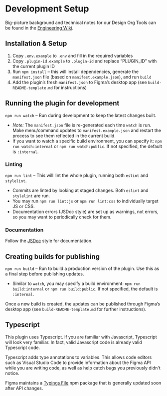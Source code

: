 # Development Setup

Big-picture background and technical notes for our Design Org Tools can be found in the [Engineering Wiki](https://go/designtools).

## Installation & Setup

1. Copy `.env.example` to `.env` and fill in the required variables
1. Copy `.plugin-id.example` to `.plugin-id` and replace “PLUGIN_ID” with the current plugin ID
1. Run `npm install` – this will install dependencies, generate the `manifest.json` file (based on `manifest.example.json`), and run `build`
1. Add the plugin’s fresh `manifest.json` to Figma’s desktop app (see `build-README-template.md` for instructions)

## Running the plugin for development

`npm run watch` – Run during development to keep the latest changes built.

* _Note:_ The `manifest.json` file is re-generated each time `watch` is run. Make menu/command updates to `manifest.example.json` and restart the process to see them reflected in the current build.
* If you want to watch a specific build environment, you can specify it: `npm run watch:internal` or `npm run watch:public`. If not specified, the default is `:internal`.

### Linting

`npm run lint` – This will lint the whole plugin, running both `eslint` and `stylelint`.

* Commits are linted by looking at staged changes. Both `eslint` and `stylelint` are run.
* You may run `npm run lint:js` or `npm run lint:css` to individually target JS or CSS.
* Documentation errors (JSDoc style) are set up as warnings, not errors, so you may want to periodically check for them.

### Documentation

Follow the [JSDoc](https://jsdoc.app) style for documentation.

## Creating builds for publishing

`npm run build` – Run to build a production version of the plugin. Use this as a final step before publishing updates.

* Similar to `watch`, you may specify a build environment: `npm run build:internal` or `npm run build:public`. If not specified, the default is `:internal`.

Once a new build is created, the updates can be published through Figma’s desktop app (see `build-README-template.md` for further instructions).

## Typescript
This plugin uses Typescript. If you are familiar with Javascript, Typescript will
look very familiar. In fact, valid Javascript code is already valid Typescript code.

Typescript adds type annotations to variables. This allows code editors such as Visual Studio Code
to provide information about the Figma API while you are writing code, as well as help catch bugs
you previously didn't notice.

Figma maintains a [Typings File](https://www.figma.com/plugin-docs/api/typings/) npm package that is generally updated soon after API changes.
